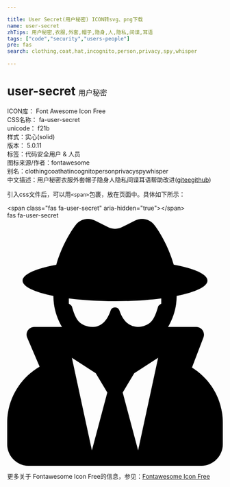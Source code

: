 ```yaml
---

title: User Secret(用户秘密) ICON转svg、png下载
name: user-secret
zhTips: 用户秘密,衣服,外套,帽子,隐身,人,隐私,间谍,耳语
tags: ["code","security","users-people"]
pre: fas
search: clothing,coat,hat,incognito,person,privacy,spy,whisper

---
```


# user-secret  <small style="font-size: 60%;font-weight: 100">用户秘密</small>


<div class="detail-page">
<p>
<span>
ICON库：
<span class="badge-secondary badge">Font Awesome Icon Free</span> 
</span>
<br/>
<span>
CSS名称：
<span class="badge-secondary badge">fa-user-secret</span> 
</span>
<br/>
<span>
unicode：
<span class="badge-secondary badge">f21b</span> 
<copy-btn content='f21b' btn-title=""></copy-btn>
<copy-btn :content='String.fromCodePoint(parseInt("f21b", 16))' btn-title="复制U"></copy-btn>
</span><br/><span>样式：<span class="badge-light badge">实心(solid)</span></span>
<br/>
<span>
版本：
<span class="badge-secondary badge">5.0.11</span> 
</span><br/><span>标签：<span class="badge-light badge"><router-link to="/tags/code.html">代码</router-link></span><span class="badge-light badge"><router-link to="/tags/security.html">安全</router-link></span><span class="badge-light badge"><router-link to="/tags/users-people.html">用户 & 人员</router-link></span></span>
<br/>
<span>图标来源/作者：<span class="badge-light badge">fontawesome</span></span> 
<br/>
<span>别名：<span class="badge-light badge">clothing</span><span class="badge-light badge">coat</span><span class="badge-light badge">hat</span><span class="badge-light badge">incognito</span><span class="badge-light badge">person</span><span class="badge-light badge">privacy</span><span class="badge-light badge">spy</span><span class="badge-light badge">whisper</span></span><br/><span class="zh-detail">中文描述：<span class="badge-primary badge">用户秘密</span><span class="badge-primary badge">衣服</span><span class="badge-primary badge">外套</span><span class="badge-primary badge">帽子</span><span class="badge-primary badge">隐身</span><span class="badge-primary badge">人</span><span class="badge-primary badge">隐私</span><span class="badge-primary badge">间谍</span><span class="badge-primary badge">耳语</span><span class="help-link"><span>帮助改进</span>(<a href="https://gitee.com/liuwave/icon-helper/edit/master/json/fontawesome/solid/user-secret.json" target="_blank" rel="noopener noreferrer">gitee</a><a href="https://github.com/liuwave/icon-helper/edit/master/json/fontawesome/solid/user-secret.json" target="_blank" rel="noopener noreferrer">github</a></span>)</span><br/>
</p>
</div>
<div class="alert alert-dark">
  <i class="fas fa-user-secret fa-xs"></i>
  <i class="fas fa-user-secret fa-sm"></i>
  <i class="fas fa-user-secret fa-lg"></i>
  <i class="fas fa-user-secret fa-2x"></i>
  <i class="fas fa-user-secret fa-3x"></i>
  <i class="fas fa-user-secret fa-5x"></i>
  <i class="fas fa-user-secret fa-7x"></i>
</div>
<div>
  <p>引入css文件后，可以用<code>&lt;span&gt;</code>包裹，放在页面中。具体如下所示：    
  </p>
  <div class="alert alert-primary" style="font-size: 14px">
    &lt;span class="fas fa-user-secret" aria-hidden="true"&gt;&lt;/span&gt;
    <copy-btn content='<span class="fas fa-user-secret" aria-hidden="true"></span>'></copy-btn>
  </div>
  <div class="alert alert-secondary">
    <i class="fas fa-user-secret"
    style="font-size: 24px"
    aria-hidden="true"></i> fas fa-user-secret
    <copy-btn content="fas fa-user-secret" btn-title="复制图标名称"></copy-btn>
  </div>
</div>
<div id="svg" class="svg-wrap">
<svg xmlns="http://www.w3.org/2000/svg" viewBox="0 0 448 512"><path d="M383.9 308.3l23.9-62.6c4-10.5-3.7-21.7-15-21.7h-58.5c11-18.9 17.8-40.6 17.8-64v-.3c39.2-7.8 64-19.1 64-31.7 0-13.3-27.3-25.1-70.1-33-9.2-32.8-27-65.8-40.6-82.8-9.5-11.9-25.9-15.6-39.5-8.8l-27.6 13.8c-9 4.5-19.6 4.5-28.6 0L182.1 3.4c-13.6-6.8-30-3.1-39.5 8.8-13.5 17-31.4 50-40.6 82.8-42.7 7.9-70 19.7-70 33 0 12.6 24.8 23.9 64 31.7v.3c0 23.4 6.8 45.1 17.8 64H56.3c-11.5 0-19.2 11.7-14.7 22.3l25.8 60.2C27.3 329.8 0 372.7 0 422.4v44.8C0 491.9 20.1 512 44.8 512h358.4c24.7 0 44.8-20.1 44.8-44.8v-44.8c0-48.4-25.8-90.4-64.1-114.1zM176 480l-41.6-192 49.6 32 24 40-32 120zm96 0l-32-120 24-40 49.6-32L272 480zm41.7-298.5c-3.9 11.9-7 24.6-16.5 33.4-10.1 9.3-48 22.4-64-25-2.8-8.4-15.4-8.4-18.3 0-17 50.2-56 32.4-64 25-9.5-8.8-12.7-21.5-16.5-33.4-.8-2.5-6.3-5.7-6.3-5.8v-10.8c28.3 3.6 61 5.8 96 5.8s67.7-2.1 96-5.8v10.8c-.1.1-5.6 3.2-6.4 5.8z"/></svg>
</div>
<detail full-name='fa-user-secret'></detail>
    
<div><p>更多关于  Fontawesome Icon Free的信息，参见：<a target="_blank" href="https://iconhelper.cn/fontawesome.html">Fontawesome Icon Free</a>
</p></div>
